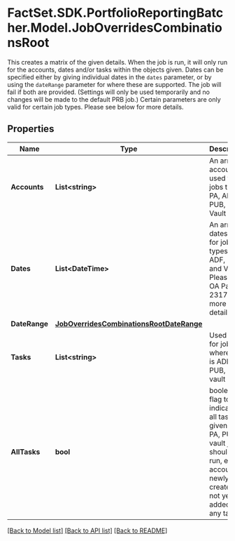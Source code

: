 # FactSet.SDK.PortfolioReportingBatcher.Model.JobOverridesCombinationsRoot
This creates a matrix of the given details. When the job is run, it will only run for the accounts, dates and/or tasks within the objects given. Dates can be specified either by giving individual dates in the `dates` parameter, or by using the `dateRange` parameter for where these are supported. The job will fail if both are provided. (Settings will only be used temporarily and no changes will be made to the default PRB job.) Certain parameters are only valid for certain job types. Please see below for more details.

## Properties

Name | Type | Description | Notes
------------ | ------------- | ------------- | -------------
**Accounts** | **List&lt;string&gt;** | An array of accounts, used for jobs types PA, ADF, PUB, and Vault | [optional] 
**Dates** | **List&lt;DateTime&gt;** | An array of dates, used for jobs types PA, ADF, PUB, and Vault. Please see OA Page 23173 for more details | [optional] 
**DateRange** | [**JobOverridesCombinationsRootDateRange**](JobOverridesCombinationsRootDateRange.md) |  | [optional] 
**Tasks** | **List&lt;string&gt;** | Used only for jobs where type is ADF, PA, PUB, or vault | [optional] 
**AllTasks** | **bool** | boolean flag to indicate if all tasks for given ADF, PA, PUB, or vault job should be run, e.g. if account is newly created and not yet added to any tasks | [optional] 

[[Back to Model list]](../README.md#documentation-for-models) [[Back to API list]](../README.md#documentation-for-api-endpoints) [[Back to README]](../README.md)

